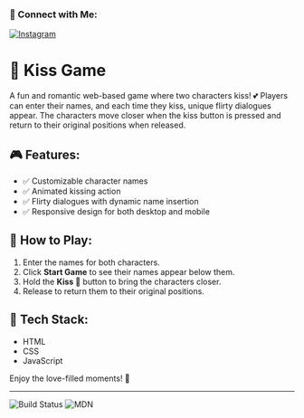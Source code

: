 
### 📲 Connect with Me:
[![Instagram](https://img.shields.io/badge/Instagram-%23E4405F.svg?&style=for-the-badge&logo=instagram&logoColor=white)](https://www.instagram.com/reborm.xdd/)
# 💋 Kiss Game

A fun and romantic web-based game where two characters kiss! 💕 Players can enter their names, and each time they kiss, unique flirty dialogues appear. The characters move closer when the kiss button is pressed and return to their original positions when released.

## 🎮 Features:
- ✅ Customizable character names
- ✅ Animated kissing action
- ✅ Flirty dialogues with dynamic name insertion
- ✅ Responsive design for both desktop and mobile

## 🚀 How to Play:
1. Enter the names for both characters.
2. Click **Start Game** to see their names appear below them.
3. Hold the **Kiss 💋** button to bring the characters closer.
4. Release to return them to their original positions.

## 🔧 Tech Stack:
- HTML
- CSS
- JavaScript

Enjoy the love-filled moments! 💖

---

![Build Status](https://img.shields.io/badge/build-passing-brightgreen)
![MDN](https://img.shields.io/badge/documentation-MDN-blue)

